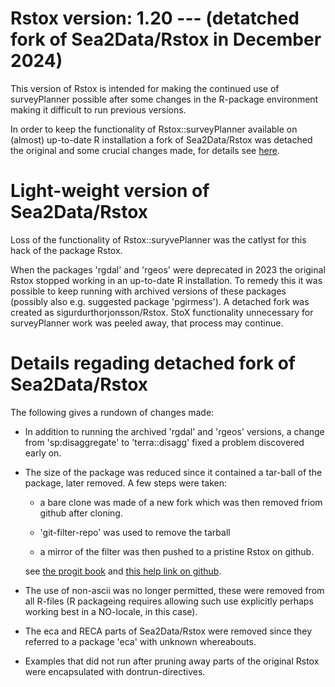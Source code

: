 # Rstox version: 1.20 --- (detatched fork of Sea2Data/Rstox in December 2024)

This version of Rstox is intended for making the continued use of surveyPlanner possible 
after some changes in the R-package environment making it difficult to run previous versions.

In order to keep the functionality of Rstox::surveyPlanner available on (almost) up-to-date R installation
a fork of Sea2Data/Rstox was detached the original and some crucial changes made, for details see [here](details.md).


# Light-weight version of Sea2Data/Rstox

Loss of the functionality of Rstox::suryvePlanner was the catlyst for
this hack of the package Rstox.

When the packages 'rgdal' and 'rgeos' were deprecated in 2023 the
original Rstox stopped working in an up-to-date R installation. To
remedy this it was possible to keep running with archived versions of
these packages (possibly also e.g. suggested package 'pgirmess'). A
detached fork was created as sigurdurthorjonsson/Rstox. StoX
functionality unnecessary for surveyPlanner work was peeled away,
that process may continue.


# Details regading detached fork of Sea2Data/Rstox

The following gives a rundown of changes made:

* In addition to running the archived 'rgdal' and 'rgeos' versions, a
  change from 'sp:disaggregate' to 'terra::disagg' fixed a problem
  discovered early on.

* The size of the package was reduced since it contained a tar-ball
  of the package, later removed. A few steps were taken:

  - a bare clone was made of a new fork which was then removed friom
    github after cloning.

  - 'git-filter-repo' was used to remove the tarball

  - a mirror of the filter was then pushed to a pristine Rstox on
    github.

  see [the progit book](https://git-scm.com/book/en/v2) and [this help
  link on
  github](https://docs.github.com/en/pull-requests/collaborating-with-pull-requests/working-with-forks/detaching-a-fork).

* The use of non-ascii was no longer permitted, these were removed
  from all R-files (R packageing requires allowing such use explicitly
  perhaps working best in a NO-locale, in this case).

* The eca and RECA parts of Sea2Data/Rstox were removed since they referred to a package 'eca' with unknown whereabouts.

* Examples that did not run after pruning away parts of the original Rstox were encapsulated with dontrun-directives.


